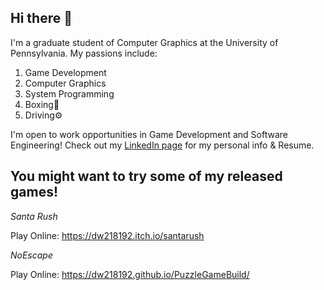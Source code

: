 ## Hi there 👋
I'm a graduate student of Computer Graphics at the University of Pennsylvania.
My passions include:
1. Game Development
2. Computer Graphics
3. System Programming
4. Boxing🥊
5. Driving⚙️

I'm open to work opportunities in Game Development and Software Engineering!
Check out my [LinkedIn page](https://www.linkedin.com/in/tongwei-dai-583350177/) for my personal info & Resume.

## You might want to try some of my released games!

*Santa Rush*

Play Online: https://dw218192.itch.io/santarush

*NoEscape*

Play Online: https://dw218192.github.io/PuzzleGameBuild/

<!--
**dw218192/dw218192** is a ✨ _special_ ✨ repository because its `README.md` (this file) appears on your GitHub profile.

Here are some ideas to get you started:

- 🔭 I’m currently working on ...
- 🌱 I’m currently learning ...
- 👯 I’m looking to collaborate on ...
- 🤔 I’m looking for help with ...
- 💬 Ask me about ...
- 📫 How to reach me: ...
- 😄 Pronouns: ...
- ⚡ Fun fact: ...
-->
